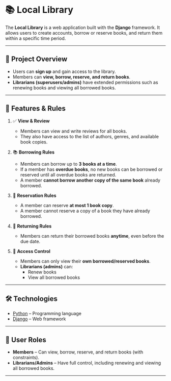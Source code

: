 # 📚 Local Library

The **Local Library** is a web application built with the **Django** framework.
It allows users to create accounts, borrow or reserve books, and return them within a specific time period.

---

## 📖 Project Overview

-   Users can **sign up** and gain access to the library.
-   Members can **view, borrow, reserve, and return books**.
-   **Librarians (superusers/admins)** have extended permissions such as renewing books and viewing all borrowed books.

---

## 🔑 Features & Rules

1. ✅ **View & Review**

    - Members can view and write reviews for all books.
    - They also have access to the list of authors, genres, and available book copies.

2. 📚 **Borrowing Rules**

    - Members can borrow up to **3 books at a time**.
    - If a member has **overdue books**, no new books can be borrowed or reserved until all overdue books are returned.
    - A member **cannot borrow another copy of the same book** already borrowed.

3. 📖 **Reservation Rules**

    - A member can reserve **at most 1 book copy**.
    - A member cannot reserve a copy of a book they have already borrowed.

4. 🔄 **Returning Rules**

    - Members can return their borrowed books **anytime**, even before the due date.

5. 👤 **Access Control**
    - Members can only view their **own borrowed/reserved books**.
    - **Librarians (admins)** can:
        - Renew books
        - View all borrowed books

---

## 🛠️ Technologies

-   [Python](https://www.python.org/) – Programming language
-   [Django](https://www.djangoproject.com/) – Web framework

---

## 👥 User Roles

-   **Members** – Can view, borrow, reserve, and return books (with constraints).
-   **Librarians/Admins** – Have full control, including renewing and viewing all borrowed books.

---
